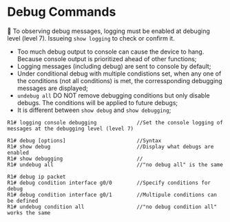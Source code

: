# Debug Commands
📢 To observing debug messages, logging must be enabled at debuging level (level 7). Issueing `show logging` to check or confirm it.  

- Too much debug output to console can cause the device to hang. Because console output is prioritized ahead of other functions;
- Logging messages (including debug) are sent to console by default;
- Under conditional debug with multiple condistions set, when any one of the conditions (not all conditions) is met, the corressponding debugging messages are displayed;
- `undebug all` DO NOT remove debugging conditions but only disable debugs. The conditions will be applied to future debugs;
- It is different between `show debug` and `show debugging`;

```console
R1# logging console debugging             //Set the console logging of messages at the debugging level (level 7)

R1# debug [options]                       //Syntax
R1# show debug                            //Display what debugs are enabled
R1# show debugging                        //
R1# undebug all                           //"no debug all" is the same

R1# debug ip packet
R1# debug condition interface g0/0        //Specify conditions for debug
R1# debug condition interface g0/1        //Multipule conditions can be defined 
R1# undebug condition all                 //"no debug condition all" works the same

```
